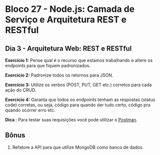 # Bloco 27 - Node.js: Camada de Serviço e Arquitetura REST e RESTful

## Dia 3 - Arquitetura Web: REST e RESTful

**Exercício 1:** Pense qual é o recurso que estamos trabalhando e altere os endpoints para que fiquem padronizados.

**Exercício 2:** Padronize todos os retornos para JSON.

**Exercício 3:** Utilize os verbos (POST, PUT, GET etc.) corretos para cada ação do CRUD.

**Exercício 4:** Garanta que todos os endpoints tenham as respostas (status code) corretas, ou seja, código para quando der tudo certo, código pra quando ocorrer erro etc.

**Dica** : Para testar suas requisições você pode utilizar o [Postman](https://www.postman.com/).

## Bônus

  1. Refatore a API para que utilize MongoDB como banco de dados.

